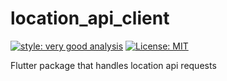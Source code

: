 # location_api_client

[![style: very good analysis][very_good_analysis_badge]][very_good_analysis_link]
[![License: MIT][license_badge]][license_link]

Flutter package that handles location api requests

[license_badge]: https://img.shields.io/badge/license-MIT-blue.svg
[license_link]: https://opensource.org/licenses/MIT
[very_good_analysis_badge]: https://img.shields.io/badge/style-very_good_analysis-B22C89.svg
[very_good_analysis_link]: https://pub.dev/packages/very_good_analysis
